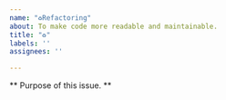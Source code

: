 ```yaml
---
name: "♻️Refactoring"
about: To make code more readable and maintainable.
title: "♻️"
labels: ''
assignees: ''

---
```


** Purpose of this issue. **
